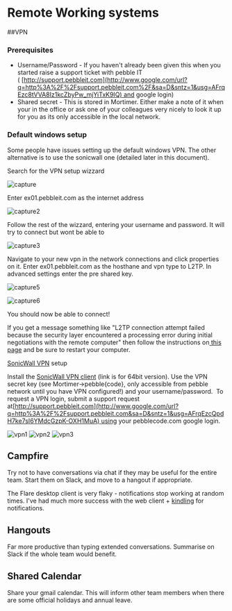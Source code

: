 # Remote Working systems

##VPN

### Prerequisites

- Username/Password - If you haven't already been given this when you started raise a support ticket with pebble IT ( [http://support.pebbleit.com](http://www.google.com/url?q=http%3A%2F%2Fsupport.pebbleit.com%2F&sa=D&sntz=1&usg=AFrqEzc8tVVA8Iz1kcZbyPw_mjYiTxK9IQ) and google login)
- Shared secret - This is stored in Mortimer. Either make a note of it when your in the office or ask one of your colleagues very nicely to look it up for you as its only accessible in the local network.

### Default windows setup
 
Some people have issues setting up the default windows VPN. The other alternative is to use the sonicwall one (detailed later in this document).

Search for the VPN setup wizzard

![capture](https://cloud.githubusercontent.com/assets/753089/10696674/2a91e908-79a1-11e5-8578-9742457356ae.png)

Enter ex01.pebbleit.com as the internet address

![capture2](https://cloud.githubusercontent.com/assets/753089/10696676/2df2bb18-79a1-11e5-8259-e7bcf6743822.png)

Follow the rest of the wizzard, entering your username and password. It will try to connect but wont be able to

![capture3](https://cloud.githubusercontent.com/assets/753089/10696680/311a225e-79a1-11e5-8a3d-fc08c8d160f2.png)

Navigate to your new vpn in the network connections and click properties on it. Enter ex01.pebbleit.com as the hosthane and vpn type to L2TP. In advanced settings enter the pre shared key.

![capture5](https://cloud.githubusercontent.com/assets/753089/10696684/3550152c-79a1-11e5-8131-c5c364c6ca43.png)

![capture6](https://cloud.githubusercontent.com/assets/753089/10696687/390d81cc-79a1-11e5-8609-b3f7e39a6f27.png)

You should now be able to connect!

If you get a message something like "L2TP connection attempt failed because the security layer encountered a processing error during initial negotiations with the remote computer" then follow the instructions on[ this page](https://support.microsoft.com/en-us/kb/926179) and be sure to restart your computer.

[SonicWall VPN](https://www.google.com/url?q=https%3A%2F%2Fpebbleit.zendesk.com%2Fattachments%2Ftoken%2Fglbglkzvzjkw0n3%2F%3Fname%3D184-001457-00_Rev_A_GVCSetup64.exe&sa=D&sntz=1&usg=AFrqEzf1JdalT5v_1TmEp3YILgqljfv3EQ) setup

Install the [SonicWall VPN client](https://www.google.com/url?q=https%3A%2F%2Fpebbleit.zendesk.com%2Fattachments%2Ftoken%2Fglbglkzvzjkw0n3%2F%3Fname%3D184-001457-00_Rev_A_GVCSetup64.exe&sa=D&sntz=1&usg=AFrqEzf1JdalT5v_1TmEp3YILgqljfv3EQ) (link is for 64bit version). Use the VPN secret key (see Mortimer-&gt;pebble{code}, only accessible from pebble network until you have VPN configured!) and your username/password.  To request a VPN login, submit a support request at[http://support.pebbleit.com](http://www.google.com/url?q=http%3A%2F%2Fsupport.pebbleit.com&sa=D&sntz=1&usg=AFrqEzcQpdH7ke7sI6YMdcGzpK-OXH1MuA) using your pebblecode.com google login.

![vpn1](https://cloud.githubusercontent.com/assets/753089/10696688/3d39060e-79a1-11e5-94af-5434f2778eb3.png)
![vpn2](https://cloud.githubusercontent.com/assets/753089/10696689/3d49bad0-79a1-11e5-9703-b7de69a92873.png)
![vpn3](https://cloud.githubusercontent.com/assets/753089/10696690/3d5551ec-79a1-11e5-94be-17ae6c85bb62.png)

## Campfire

Try not to have conversations via chat if they may be useful for the entire team. Start them on Slack, and move to a hangout if appropriate.

The Flare desktop client is very flaky - notifications stop working at random times. I've had much more success with the web client + [kindling](https://chrome.google.com/webstore/detail/abnakpmgckdkcpgbcejajjbllagggcif) for notifications.

## Hangouts

Far more productive than typing extended conversations. Summarise on Slack if the whole team would benefit.

## Shared Calendar

Share your gmail calendar. This will inform other team members when there are some official holidays and annual leave.
